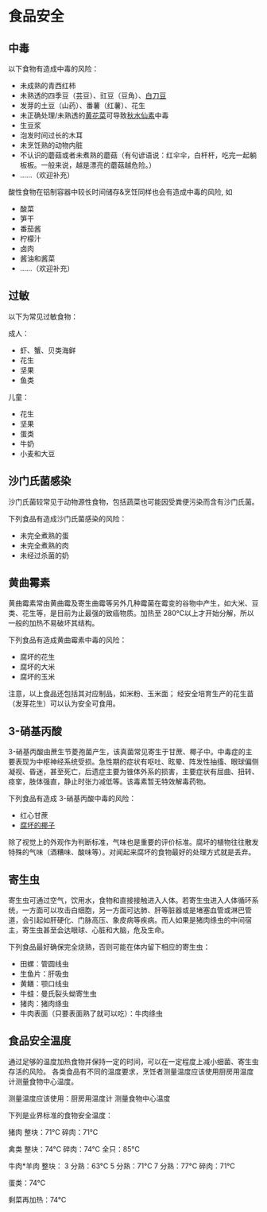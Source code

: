 # 食品安全

## 中毒

以下食物有造成中毒的风险：

* 未成熟的青西红柿
* 未熟透的四季豆（芸豆）、豇豆（豆角）、[白刀豆](https://zh.wikipedia.org/wiki/%E7%99%BD%E5%88%80%E8%B1%86)
* 发芽的土豆（山药）、番薯（红薯）、花生
* 未正确处理/未熟透的[黄花菜](https://zh.m.wikipedia.org/wiki/%E9%BB%84%E8%8A%B1%E8%8F%9C)可导致[秋水仙素](https://zh.m.wikipedia.org/wiki/%E7%A7%8B%E6%B0%B4%E4%BB%99%E7%B4%A0)中毒
* 生豆浆
* 泡发时间过长的木耳
* 未烹饪熟的动物内脏
* 不认识的蘑菇或者未煮熟的蘑菇（有句谚语说：红伞伞，白杆杆，吃完一起躺板板。一般来说，越是漂亮的蘑菇越危险。）
* ……（欢迎补充）

酸性食物在铝制容器中较长时间储存&烹饪同样也会有造成中毒的风险, 如

* 酸菜
* 笋干
* 番茄酱
* 柠檬汁
* 卤肉
* 酱油和酱菜
* ……（欢迎补充）

## 过敏

以下为常见过敏食物：

成人：

* 虾、蟹、贝类海鲜
* 花生
* 坚果
* 鱼类

儿童：

* 花生
* 坚果
* 蛋类
* 牛奶
* 小麦和大豆

## 沙门氏菌感染

沙门氏菌较常见于动物源性食物，包括蔬菜也可能因受粪便污染而含有沙门氏菌。

下列食品有造成沙门氏菌感染的风险：

* 未完全煮熟的蛋
* 未完全煮熟的肉
* 未经过杀菌的奶

## 黄曲霉素

黄曲霉素常由黄曲霉及寄生曲霉等另外几种霉菌在霉变的谷物中产生，如大米、豆类、花生等，是目前为止最强的致癌物质。加热至 280℃以上才开始分解，所以一般的加热不易破坏其结构。

下列食品有造成黄曲霉素中毒的风险：

* 腐坏的花生
* 腐坏的大米
* 腐坏的玉米

注意，以上食品还包括其对应制品，如米粉、玉米面； 经安全培育生产的花生苗（发芽花生）可以认为安全可食用。

## 3-硝基丙酸

3-硝基丙酸由蔗生节菱孢菌产生，该真菌常见寄生于甘蔗、椰子中。中毒症的主要表现为中枢神经系统受损。急性期的症状有呕吐、眩晕、阵发性抽搐、眼球偏侧凝视、昏迷，甚至死亡，后遗症主要为锥体外系的损害，主要症状有屈曲、扭转、痉挛，肢体强直，静止时张力减低等。该毒素暂无特效解毒药物。

下列食品有造成 3-硝基丙酸中毒的风险：

* 红心甘蔗
* [腐坏的椰子](https://www.bilibili.com/video/BV1w84y147TU)

除了视觉上的外观作为判断标准，气味也是重要的评价标准。腐坏的植物往往散发特殊的气味（酒糟味、酸味等）。对闻起来腐坏的食物最好的处理方式就是丢弃。

## 寄生虫

寄生虫可通过空气，饮用水，食物和直接接触进入人体。若寄生虫进入人体循环系统，一方面可以攻击白细胞，另一方面可达肺、肝等脏器或是堵塞血管或淋巴管道，会引起如肝硬化、门脉高压、象皮病等疾病。而人如果是猪肉绦虫的中间宿主，寄生虫甚至会达眼球、心脏和大脑，危及生命。

下列食品最好确保完全烧熟，否则可能在体内留下相应的寄生虫：

* 田螺：管圆线虫
* 生鱼片：肝吸虫
* 黄鳝：颚口线虫
* 牛蛙：曼氏裂头蚴寄生虫
* 猪肉：猪肉绦虫
* 牛肉表面（只要表面熟了就可以吃）：牛肉绦虫

## 食品安全温度

通过足够的温度加热食物并保持一定的时间，可以在一定程度上减小细菌、寄生虫存活的风险。
各类食品有不同的温度要求，烹饪者测量温度应该使用厨房用温度计测量食物中心温度。

测量温度应该使用：厨房用温度计
测量食物中心温度

下列是业界标准的食物安全温度：

猪肉
      整块：71°C
      碎肉：71°C

禽类
      整块：74°C
      碎肉：74°C
      全只：85°C

牛肉*羊肉
      整块：
        3 分熟：63°C
        5 分熟：71°C
        7 分熟：77°C
      碎肉：71°C

蛋类：74°C

剩菜再加热：74°C
